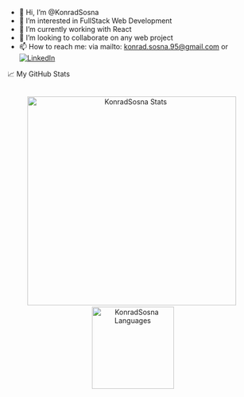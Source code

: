 - 👋 Hi, I’m @KonradSosna
- 👀 I’m interested in FullStack Web Development
- 🌱 I’m currently working with React
- 💞️ I’m looking to collaborate on any web project
- 📫 How to reach me: via mailto: konrad.sosna.95@gmail.com or  <a href="https://www.linkedin.com/in/konrad-sosna/"><img src="https://img.shields.io/badge/LinkedIn--_.svg?style=social&logo=linkedin" alt="LinkedIn"></a>

<summary>📈 My GitHub Stats</summary>

<br />

<p align="center"> 
  <img src="https://github-readme-stats.vercel.app/api?username=KonradSosna&theme=radical&show_icons=true" alt="KonradSosna Stats" width="420"/>&nbsp;
  <img src="https://github-readme-stats.vercel.app/api/top-langs/?username=KonradSosna&hide_progress=true" alt="KonradSosna Languages" height="165">
</p>

<!---
KonradSosna/KonradSosna is a ✨ special ✨ repository because its `README.md` (this file) appears on your GitHub profile.
You can click the Preview link to take a look at your changes.
--->
